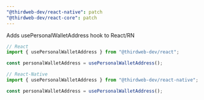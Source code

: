 ```yaml
---
"@thirdweb-dev/react-native": patch
"@thirdweb-dev/react-core": patch
---
```


Adds usePersonalWalletAddress hook to React/RN

```typescript
// React
import { usePersonalWalletAddress } from "@thirdweb-dev/react";

const personalWalletAddress = usePersonalWalletAddress();
```

```typescript
// React-Native
import { usePersonalWalletAddress } from "@thirdweb-dev/react-native";

const personalWalletAddress = usePersonalWalletAddress();
```

